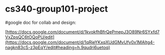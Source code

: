 # cs340-group101-project


#google doc for collab and design:

[https://docs.google.com/document/d/1kvokfhBfrQePmepJ3O89Nr6SYxfd7VxZpsQC6tOQoPU/edit](https://docs.google.com/document/d/1qRjeYKxqXUdGMvUfy0x1MAltg4-nagkn83cS-z3pEqY/edit#heading=h.9qudri6uetoq)
